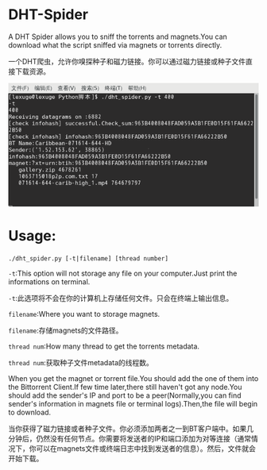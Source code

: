 # DHT-Spider
A DHT Spider allows you to sniff the torrents and magnets.You can download what the script sniffed via magnets or torrents directly.

一个DHT爬虫，允许你嗅探种子和磁力链接。你可以通过磁力链接或种子文件直接下载资源。

![](/2017-07-22-103921_680x336_scrot.png)

# Usage:
```./dht_spider.py [-t|filename] [thread number]```

```-t```:This option will not storage any file on your computer.Just print the informations on terminal.

```-t```:此选项将不会在你的计算机上存储任何文件。只会在终端上输出信息。

```filename```:Where you want to storage magnets.

```filename```:存储magnets的文件路径。

```thread num```:How many thread to get the torrents metadata.

```thread num```:获取种子文件metadata的线程数。

When you get the magnet or torrent file.You should add the one of them into the Bittorrent Client.If few time later,there still haven't got  any node.You should add the sender's IP and port to be a peer(Normally,you can find sender's information in magnets file or terminal logs).Then,the file will begin to download.

当你获得了磁力链接或者种子文件。你必须添加两者之一到BT客户端中。如果几分钟后，仍然没有任何节点。你需要将发送者的IP和端口添加为对等连接（通常情况下，你可以在magnets文件或终端日志中找到发送者的信息）。然后，文件就会开始下载。
